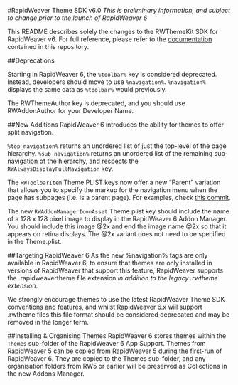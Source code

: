 #RapidWeaver Theme SDK v6.0
*This is preliminary information, and subject to change prior to the launch of RapidWeaver 6*

This README describes solely the changes to the RWThemeKit SDK for RapidWeaver v6. For full reference, please refer to the [documentation](documentation.markdown) contained in this repository.

##Deprecations

Starting in RapidWeaver 6, the `%toolbar%` key is considered deprecated. Instead, developers should move to use `%navigation%`. `%navigation%` displays the same data as `%toolbar%` would previously.

The RWThemeAuthor key is deprecated, and you should use RWAddonAuthor for your Developer Name.

##New Additions
RapidWeaver 6 introduces the ability for themes to offer split navigation.

`%top_navigation%` returns an unordered list of just the top-level of the page hierarchy.
`%sub_navigation%` returns an unordered list of the remaining sub-navigation of the hierarchy, and respects the `RWAlwaysDisplayFullNavigation` key.

The `RWToolbarItem` Theme PLIST keys now offer a new “Parent” variation that allows you to specify the markup for the navigation menu when the page has subpages (i.e. is a parent page). For examples, check [this commit](https://github.com/realmacsoftware/RWThemeKit/commit/07ba4e71597fc82bdc1abfd8085820e4ca1a3f4d).

The new `RWAddonManagerIconAsset` Theme.plist key should include the name of a 128 x 128 pixel image to display in the RapidWeaver 6 Addon Manager. You should include this image @2x and end the image name @2x so that it appears on retina displays. The @2x variant does not need to be specified in the Theme.plist.

##Targeting RapidWeaver 6
As the new %navigation% tags are only available in RapidWeaver 6, to ensure that themes are only installed in versions of RapidWeaver that support this feature, RapidWeaver supports the .rapidweavertheme file extension *in addition to the legacy .rwtheme extension*.

We strongly encourage themes to use the latest RapidWeaver Theme SDK conventions and features, and whilst RapidWeaver 6.x will support .rwtheme files this file format should be considered deprecated and may be removed in the longer term.

##Installing & Organising Themes
RapidWeaver 6 stores themes within the `Themes` sub-folder of the RapidWeaver 6 App Support. Themes from RapidWeaver 5 can be copied from RapidWeaver 5 during the first-run of RapidWeaver 6. They are copied to the Themes sub-folder, and any organisation folders from RW5 or earlier will be preserved as Collections in the new Addons Manager.
